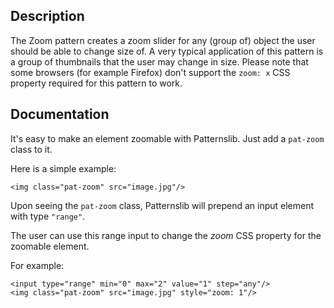 ## Description

The Zoom pattern creates a zoom slider for any (group of) object the user should be able to change size of.
A very typical application of this pattern is a group of thumbnails that the user may change in size.
Please note that some browsers (for example Firefox) don't support the `zoom: x` CSS property required for this
pattern to work.

## Documentation

It's easy to make an element zoomable with Patternslib. Just add a `pat-zoom` class to it.

Here is a simple example:

    <img class="pat-zoom" src="image.jpg"/>

Upon seeing the `pat-zoom` class, Patternslib will prepend an input element with type `"range"`.

The user can use this range input to change the *zoom* CSS property for the zoomable element.

For example:

    <input type="range" min="0" max="2" value="1" step="any"/>
    <img class="pat-zoom" src="image.jpg" style="zoom: 1"/>
